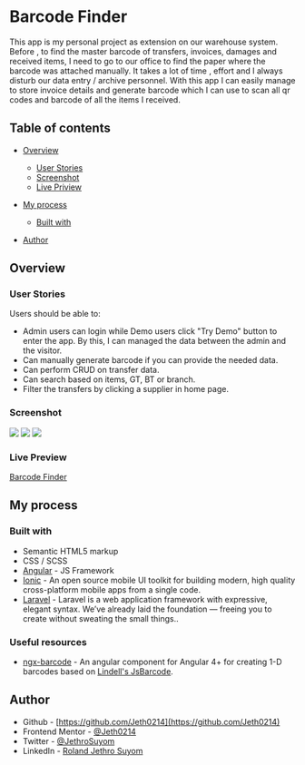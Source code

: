 # Barcode Finder

This app is my personal project as extension on our warehouse system. Before , to find the master barcode of transfers, invoices, damages and received items, I need to go to our office to find the paper where the barcode was attached manually. It takes a lot of time , effort and I always disturb our data entry / archive personnel. With this app I can easily manage to store invoice details and generate barcode which I can use to scan all qr codes and barcode of all the items I received.

## Table of contents

- [Overview](#overview)
  - [User Stories](#user-stories)
  - [Screenshot](#screenshot)
  - [Live Priview](#live-preview)
- [My process](#my-process)
  - [Built with](#built-with)

- [Author](#author)



## Overview

### User Stories

Users should be able to:

- Admin users can login while Demo users click "Try Demo" button to enter the app. By this, I can managed the data between the admin and the visitor.
- Can manually generate barcode if you can provide the needed data.
-  Can perform CRUD on  transfer data.
- Can search based on items, GT, BT or branch.
- Filter the transfers by clicking a supplier in home page.


### Screenshot

![](/android/app/src/main/ic_launcher-playstore.png)
![](/src/assets/images/screenhots/Screenshot_20230329-081430_Barcode%20Finder.jpg)
![](/src/assets/images/screenhots/Screenshot_20230329-081547_Barcode%20Finder.jpg)

### Live Preview 
[Barcode Finder](https://jeth0214.github.io/Barcode-Finder/)




## My process

### Built with

- Semantic HTML5 markup
- CSS / SCSS 
- [Angular](https://angular.io/) - JS Framework
- [Ionic](https://ionicframework.com/) - An open source mobile UI toolkit for building modern, high quality cross-platform mobile apps from a single code.
- [Laravel](https://laravel.com/) - Laravel is a web application framework with expressive, elegant syntax. We’ve already laid the foundation — freeing you to create without sweating the small things..



### Useful resources

- [ngx-barcode](https://www.npmjs.com/package/ngx-barcode) - An angular component for Angular 4+ for creating 1-D barcodes based on  [Lindell's JsBarcode](https://github.com/lindell/JsBarcode).


## Author

- Github - [https://github.com/Jeth0214](https://github.com/Jeth0214)
- Frontend Mentor - [@Jeth0214](https://www.frontendmentor.io/profile/Jeth0214)
- Twitter - [@JethroSuyom](https://twitter.com/JethroSuyom)
- LinkedIn - [Roland Jethro Suyom](https://www.linkedin.com/in/roland-jethro-suyom-198a89207/)
